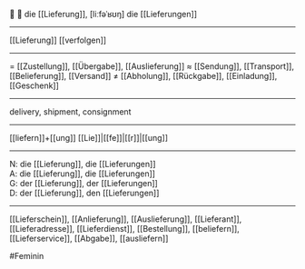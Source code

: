 🔵 📝 die [[Lieferung]], [liːfəˈʁʊŋ]
die [[Lieferungen]]

---
[[Lieferung]] [[verfolgen]]

---
= [[Zustellung]], [[Übergabe]], [[Auslieferung]]
≈ [[Sendung]], [[Transport]], [[Belieferung]], [[Versand]]
≠ [[Abholung]], [[Rückgabe]], [[Einladung]], [[Geschenk]]

---
delivery, shipment, consignment

---
[[liefern]]+[[ung]]
[[Lie]]|[[fe]]|[[r]]|[[ung]]

---
N: die [[Lieferung]], die [[Lieferungen]]  
A: die [[Lieferung]], die [[Lieferungen]]  
G: der [[Lieferung]], der [[Lieferungen]]  
D: der [[Lieferung]], den [[Lieferungen]]  

---
[[Lieferschein]], [[Anlieferung]], [[Auslieferung]], [[Lieferant]], [[Lieferadresse]], [[Lieferdienst]], [[Bestellung]], [[beliefern]], [[Lieferservice]], [[Abgabe]], [[ausliefern]]

#Feminin 